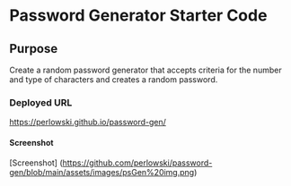 # Password Generator Starter Code

## Purpose

Create a random password generator that accepts criteria for the number and type of characters and creates a random password.

### Deployed URL

https://perlowski.github.io/password-gen/

#### Screenshot

[Screenshot] (https://github.com/perlowski/password-gen/blob/main/assets/images/psGen%20img.png)
